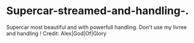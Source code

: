 # Supercar-streamed-and-handling-.
Supercar most beautiful and with powerfull handling.
Don't use my livree and handling !
Credit: Alex|God|Of|Glory
